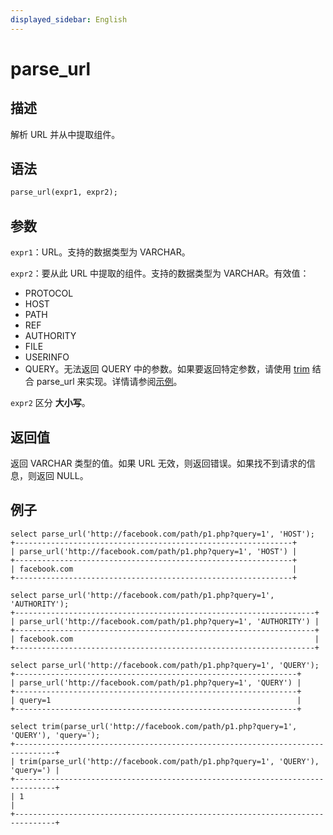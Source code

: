 ```yaml
---
displayed_sidebar: English
---
```


# parse_url

## 描述

解析 URL 并从中提取组件。

## 语法

```Haskell
parse_url(expr1, expr2);
```

## 参数

`expr1`：URL。支持的数据类型为 VARCHAR。

`expr2`：要从此 URL 中提取的组件。支持的数据类型为 VARCHAR。有效值：

- PROTOCOL
- HOST
- PATH
- REF
- AUTHORITY
- FILE
- USERINFO
- QUERY。无法返回 QUERY 中的参数。如果要返回特定参数，请使用 [trim](trim.md) 结合 parse_url 来实现。详情请参阅[示例](#examples)。

`expr2` 区分 **大小写**。

## 返回值

返回 VARCHAR 类型的值。如果 URL 无效，则返回错误。如果找不到请求的信息，则返回 NULL。

## 例子

```Plain Text
select parse_url('http://facebook.com/path/p1.php?query=1', 'HOST');
+--------------------------------------------------------------+
| parse_url('http://facebook.com/path/p1.php?query=1', 'HOST') |
+--------------------------------------------------------------+
| facebook.com                                                 |
+--------------------------------------------------------------+

select parse_url('http://facebook.com/path/p1.php?query=1', 'AUTHORITY');
+-------------------------------------------------------------------+
| parse_url('http://facebook.com/path/p1.php?query=1', 'AUTHORITY') |
+-------------------------------------------------------------------+
| facebook.com                                                      |
+-------------------------------------------------------------------+

select parse_url('http://facebook.com/path/p1.php?query=1', 'QUERY');
+---------------------------------------------------------------+
| parse_url('http://facebook.com/path/p1.php?query=1', 'QUERY') |
+---------------------------------------------------------------+
| query=1                                                       |
+---------------------------------------------------------------+

select trim(parse_url('http://facebook.com/path/p1.php?query=1', 'QUERY'), 'query='); 
+-------------------------------------------------------------------------------+
| trim(parse_url('http://facebook.com/path/p1.php?query=1', 'QUERY'), 'query=') |
+-------------------------------------------------------------------------------+
| 1                                                                             |
+-------------------------------------------------------------------------------+